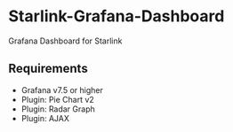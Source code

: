# Starlink-Grafana-Dashboard
Grafana Dashboard for Starlink

## Requirements
- Grafana v7.5 or higher
- Plugin: Pie Chart v2
- Plugin: Radar Graph
- Plugin: AJAX
